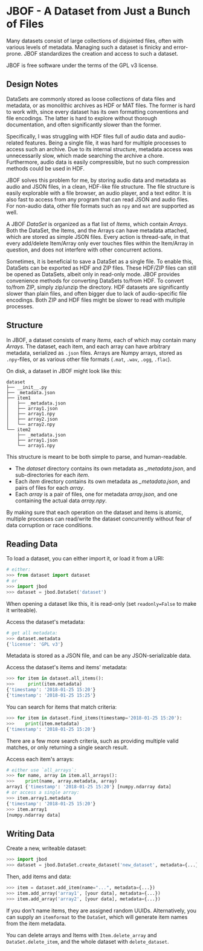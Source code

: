 # JBOF - A Dataset from Just a Bunch of Files

Many datasets consist of large collections of disjointed files, often with various levels of metadata. Managing such a dataset is finicky and error-prone. JBOF standardizes the creation and access to such a dataset.

JBOF is free software under the terms of the GPL v3 license.


## Design Notes

DataSets are commonly stored as loose collections of data files and metadata, or as monolithic archives as HDF or MAT files. The former is hard to work with, since every dataset has its own formatting conventions and file encodings. The latter is hard to explore without thorough documentation, and often significantly slower than the former.

Specifically, I was struggling with HDF files full of audio data and audio-related features. Being a single file, it was hard for multiple processes to access such an archive. Due to its internal structure, metadata access was unnecessarily slow, which made searching the archive a chore. Furthermore, audio data is easily compressible, but no such compression methods could be used in HDF.

JBOF solves this problem for me, by storing audio data and metadata as audio and JSON files, in a clean, HDF-like file structure. The file structure is easily explorable with a file browser, an audio player, and a text editor. It is also fast to access from any program that can read JSON and audio files. For non-audio data, other file formats such as `npy` and `mat` are supported as well.

A JBOF *DataSet* is organized as a flat list of *Items*, which contain *Arrays*. Both the DataSet, the Items, and the Arrays can have metadata attached, which are stored as simple JSON files. Every action is thread-safe, in that every add/delete Item/Array only ever touches files within the Item/Array in question, and does not interfere with other concurrent actions.

Sometimes, it is beneficial to save a DataSet as a single file. To enable this, DataSets can be exported as HDF and ZIP files. These HDF/ZIP files can still be opened as DataSets, albeit only in read-only mode. JBOF provides convenience methods for converting DataSets to/from HDF. To convert to/from ZIP, simply zip/unzip the directory. HDF datasets are significantly slower than plain files, and often bigger due to lack of audio-specific file encodings. Both ZIP and HDF files might be slower to read with multiple processes.


## Structure

In JBOF, a dataset consists of many *Items*, each of which may contain many *Arrays*. The dataset, each item, and each array can have arbitrary metadata, serialized as `.json` files. Arrays are Numpy arrays, stored as `.npy`-files, or as various other file formats (`.mat`, `.wav`, `.ogg`, `.flac`).

On disk, a dataset in JBOF might look like this:
```
dataset
├── __init__.py
├── _metadata.json
├── item1
│   ├── _metadata.json
│   ├── array1.json
│   ├── array1.npy
│   ├── array2.json
│   └── array2.npy
└── item2
    ├── _metadata.json
    ├── array1.json
    └── array1.npy
```


This structure is meant to be both simple to parse, and human-readable.

- The *dataset* directory contains its own metadata as *_metadata.json*, and sub-directories for each *item*.
- Each *item* directory contains its own metadata as *_metadata.json*, and pairs of files for each *array*.
- Each *array* is a pair of files, one for metadata *array.json*, and one containing the actual data *array.npy*.

By making sure that each operation on the dataset and items is atomic, multiple processes can read/write the dataset concurrently without fear of data corruption or race conditions.


## Reading Data

To load a dataset, you can either import it, or load it from a URI:
```python
# either:
>>> from dataset import dataset
# or
>>> import jbod
>>> dataset = jbod.DataSet('dataset')
```

When opening a dataset like this, it is read-only (set `readonly=False` to make it writeable).

Access the dataset's metadata:
```python
# get all metadata:
>>> dataset.metadata
{'license': 'GPL v3'}
```

Metadata is stored as a JSON file, and can be any JSON-serializable data.

Access the dataset's items and items' metadata:
```python
>>> for item in dataset.all_items():
>>>     print(item.metadata)
{'timestamp': '2018-01-25 15:20'}
{'timestamp': '2018-01-25 15:25'}
```

You can search for items that match criteria:
```python
>>> for item in dataset.find_items(timestamp='2018-01-25 15:20'):
>>>    print(item.metadata)
{'timestamp': '2018-01-25 15:20'}
```

There are a few more search criteria, such as providing multiple valid matches, or only returning a single search result.

Access each item's arrays:
```python
# either use `all_arrays`:
>>> for name, array in item.all_arrays():
>>>    print(name, array.metadata, array)
array1 {'timestamp': '2018-01-25 15:20'} [numpy.ndarray data]
# or access a single array:
>>> item.array1.metadata
{'timestamp': '2018-01-25 15:20'}
>>> item.array1
[numpy.ndarray data]
```


## Writing Data

Create a new, writeable dataset:
```python
>>> import jbod
>>> dataset = jbod.DataSet.create_dataset('new_dataset', metadata={...})
```

Then, add items and data:
```python
>>> item = dataset.add_item(name="...", metadata={...})
>>> item.add_array('array1', [your data], metadata={...})
>>> item.add_array('array2', [your data], metadata={...})
```

If you don't name items, they are assigned random UUIDs. Alternatively, you can supply an `itemformat` to the `DataSet`, which will generate item names from the item metadata.

You can delete arrays and Items with `Item.delete_array` and `DataSet.delete_item`, and the whole dataset with `delete_dataset`.
